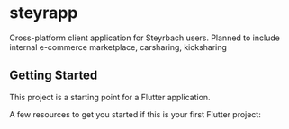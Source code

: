# steyrapp

Cross-platform client application for Steyrbach users. 
Planned to include internal e-commerce marketplace, 
carsharing, kicksharing

## Getting Started

This project is a starting point for a Flutter application.

A few resources to get you started if this is your first Flutter project:
